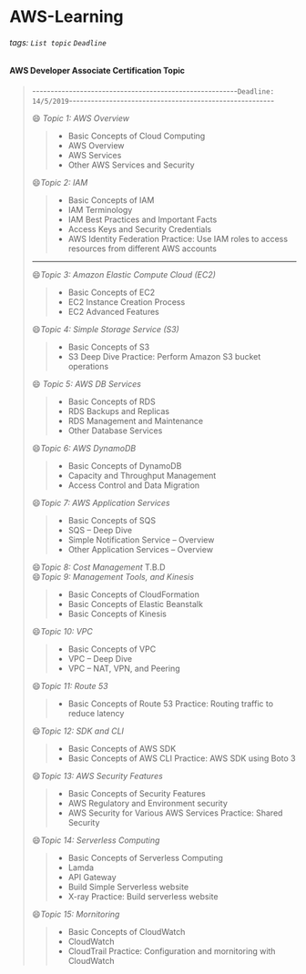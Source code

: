 # AWS-Learning

###### tags: `List topic` `Deadline`

#### AWS Developer Associate Certification Topic 

>--------------------------------------------------------`Deadline: 14/5/2019`--------------------------------------------------------
>
>:smile: *Topic 1: AWS Overview*   
>
>>- Basic Concepts of Cloud Computing
>>- AWS Overview
>>- AWS Services
>>- Other AWS Services and Security
>
>:smile:*Topic 2: IAM*
>
>> - Basic Concepts of IAM
>> - IAM Terminology  
>> - IAM Best Practices and Important Facts
>> - Access Keys and Security Credentials
>> - AWS Identity Federation
>>   Practice: Use IAM roles to access resources from different AWS accounts
>
>-----------------------------------------------------------------------------------------------------------------------
>
>:smile:*Topic 3: Amazon Elastic Compute Cloud (EC2)*
>
>> - Basic Concepts of EC2
>> - EC2 Instance Creation Process
>> - EC2 Advanced Features
>
>:smile:*Topic 4: Simple Storage Service (S3)*
>
>> - Basic Concepts of S3
>> - S3 Deep Dive
>>   Practice: Perform Amazon S3 bucket operations
>
>:smile: *Topic 5: AWS DB Services*
>
>> - Basic Concepts of RDS
>> - RDS Backups and Replicas
>> - RDS Management and Maintenance
>> - Other Database Services
>
>:smile:*Topic 6: AWS DynamoDB*
>
>> - Basic Concepts of DynamoDB  
>> - Capacity and Throughput Management
>> - Access Control and Data Migration
>
>:smile:*Topic 7: AWS Application Services*   
>
>> - Basic Concepts of SQS  
>> - SQS – Deep Dive
>> - Simple Notification Service – Overview
>> - Other Application Services – Overview
>
>:smile:*Topic 8: Cost Management*   T.B.D   
>:smile:*Topic 9: Management Tools, and Kinesis*  
>
>> - Basic Concepts of CloudFormation
>> - Basic Concepts of Elastic Beanstalk
>> - Basic Concepts of Kinesis
>
>:smile:*Topic 10: VPC*
>
>> - Basic Concepts of VPC
>> - VPC – Deep Dive
>> - VPC – NAT, VPN, and Peering
>
>:smile:*Topic 11: Route 53*
>
>> - Basic Concepts of Route 53
>>   Practice: Routing traffic to reduce latency
>
>:smile:*Topic 12: SDK and CLI*  
>
>> - Basic Concepts of AWS SDK
>> - Basic Concepts of AWS CLI
>>   Practice: AWS SDK using Boto 3
>
>:smile:*Topic 13: AWS Security Features*
>
>> - Basic Concepts of Security Features
>> - AWS Regulatory and Environment security
>> - AWS Security for Various AWS Services
>>   Practice: Shared Security
>
>:smile:*Topic 14: Serverless Computing* 
>
>> - Basic Concepts of Serverless Computing
>> - Lamda
>> - API Gateway
>> - Build Simple Serverless website
>> - X-ray
>>   Practice: Build serverless website
>
>:smile:*Topic 15: Mornitoring*  
>
>> - Basic Concepts of CloudWatch
>> - CloudWatch
>> - CloudTrail
>>   Practice: Configuration and mornitoring with CloudWatch